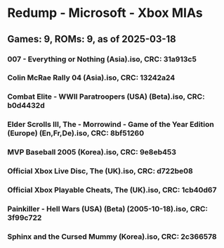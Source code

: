 # Redump - Microsoft - Xbox MIAs
## Games: 9, ROMs: 9, as of 2025-03-18

### 007 - Everything or Nothing (Asia).iso, CRC: 31a913c5
### Colin McRae Rally 04 (Asia).iso, CRC: 13242a24
### Combat Elite - WWII Paratroopers (USA) (Beta).iso, CRC: b0d4432d
### Elder Scrolls III, The - Morrowind - Game of the Year Edition (Europe) (En,Fr,De).iso, CRC: 8bf51260
### MVP Baseball 2005 (Korea).iso, CRC: 9e8eb453
### Official Xbox Live Disc, The (UK).iso, CRC: d722be08
### Official Xbox Playable Cheats, The (UK).iso, CRC: 1cb40d67
### Painkiller - Hell Wars (USA) (Beta) (2005-10-18).iso, CRC: 3f99c722
### Sphinx and the Cursed Mummy (Korea).iso, CRC: 2c366578
